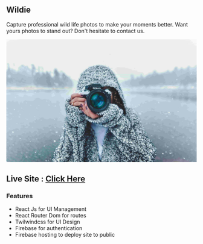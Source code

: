 ## Wildie
Capture professional wild life photos to make your moments better. Want yours photos to stand out? Don't hesitate to contact us.

![Banner](public/images/about_banner.jpg)

## Live Site : [Click Here](https://wildie-shahriyardx.web.app/)

### Features
- React Js for UI Management
- React Router Dom for routes
- Twilwindcss for UI Design
- Firebase for authentication
- Firebase hosting to deploy site to public


